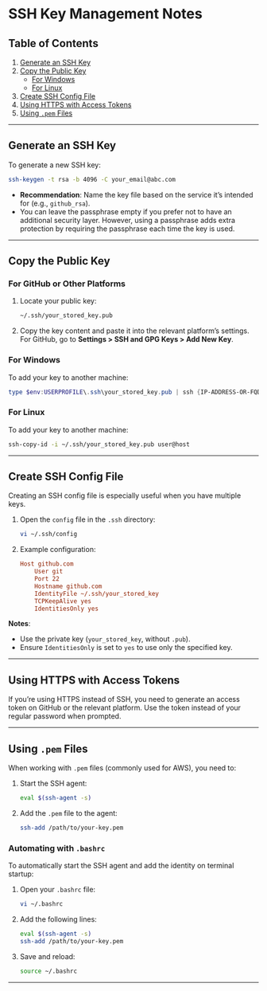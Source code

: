 # SSH Key Management Notes

## Table of Contents

1. [Generate an SSH Key](#generate-an-ssh-key)
2. [Copy the Public Key](#copy-the-public-key)
   - [For Windows](#for-windows)
   - [For Linux](#for-linux)
3. [Create SSH Config File](#create-ssh-config-file)
4. [Using HTTPS with Access Tokens](#using-https-with-access-tokens)
5. [Using `.pem` Files](#using-pem-files)

---

## Generate an SSH Key

To generate a new SSH key:
```bash
ssh-keygen -t rsa -b 4096 -C your_email@abc.com
```

- **Recommendation**: Name the key file based on the service it’s intended for (e.g., `github_rsa`).
- You can leave the passphrase empty if you prefer not to have an additional security layer. However, using a passphrase adds extra protection by requiring the passphrase each time the key is used.

---

## Copy the Public Key

### **For GitHub or Other Platforms**
1. Locate your public key:
   ```bash
   ~/.ssh/your_stored_key.pub
   ```
2. Copy the key content and paste it into the relevant platform’s settings. For GitHub, go to **Settings > SSH and GPG Keys > Add New Key**.

### **For Windows**
To add your key to another machine:
```powershell
type $env:USERPROFILE\.ssh\your_stored_key.pub | ssh {IP-ADDRESS-OR-FQDN} "cat >> .ssh/authorized_keys"
```

### **For Linux**
To add your key to another machine:
```bash
ssh-copy-id -i ~/.ssh/your_stored_key.pub user@host
```

---

## Create SSH Config File

Creating an SSH config file is especially useful when you have multiple keys. 

1. Open the `config` file in the `.ssh` directory:
   ```bash
   vi ~/.ssh/config
   ```
2. Example configuration:
   ```ini
   Host github.com
       User git
       Port 22
       Hostname github.com
       IdentityFile ~/.ssh/your_stored_key
       TCPKeepAlive yes
       IdentitiesOnly yes
   ```

**Notes**:
- Use the private key (`your_stored_key`, without `.pub`).
- Ensure `IdentitiesOnly` is set to `yes` to use only the specified key.

---

## Using HTTPS with Access Tokens

If you’re using HTTPS instead of SSH, you need to generate an access token on GitHub or the relevant platform. Use the token instead of your regular password when prompted.

---

## Using `.pem` Files

When working with `.pem` files (commonly used for AWS), you need to:
1. Start the SSH agent:
   ```bash
   eval $(ssh-agent -s)
   ```
2. Add the `.pem` file to the agent:
   ```bash
   ssh-add /path/to/your-key.pem
   ```

### Automating with `.bashrc`
To automatically start the SSH agent and add the identity on terminal startup:
1. Open your `.bashrc` file:
   ```bash
   vi ~/.bashrc
   ```
2. Add the following lines:
   ```bash
   eval $(ssh-agent -s)
   ssh-add /path/to/your-key.pem
   ```
3. Save and reload:
   ```bash
   source ~/.bashrc
   ```

---

